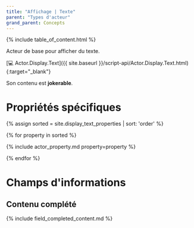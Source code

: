 ```yaml
---
title: "Affichage | Texte"
parent: "Types d'acteur"
grand_parent: Concepts
---
```


{% include table_of_content.html %}

Acteur de base pour afficher du texte.

[&#x1F4BB; Actor.Display.Text]({{ site.baseurl }}/script-api/Actor.Display.Text.html){:target="_blank"}

Son contenu est **jokerable**.

# Propriétés spécifiques

{% assign sorted = site.display_text_properties | sort: 'order' %}

{% for property in sorted %}

{% include actor_property.md property=property %}

{% endfor %}

# Champs d'informations

## Contenu complété

{% include field_completed_content.md %}
